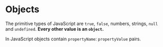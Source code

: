 # Objects
The primitive types of JavaScript are `true`, `false`, numbers, strings, `null` and `undefined`. **Every other value is an `object`.**

In JavaScript objects contain `propertyName`: `propertyValue` pairs.
